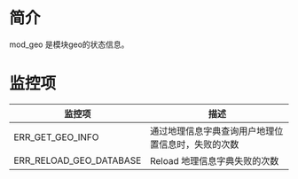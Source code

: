 # 简介

mod_geo 是模块geo的状态信息。

# 监控项

| 监控项                  | 描述                              |
| ----------------------- | --------------------------------- |
| ERR_GET_GEO_INFO | 通过地理信息字典查询用户地理位置信息时，失败的次数 |
| ERR_RELOAD_GEO_DATABASE | Reload 地理信息字典失败的次数 |
